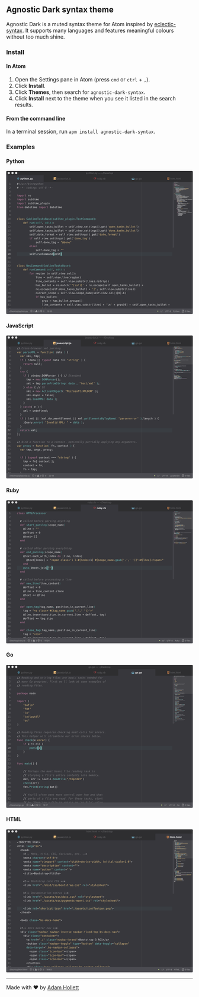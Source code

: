 ## Agnostic Dark syntax theme

Agnostic Dark is a muted syntax theme for Atom inspired by [eclectic-syntax](https://github.com/blaqbern/eclectic-syntax). It supports many languages and features meaningful colours without too much shine.

### Install

#### In Atom

1. Open the Settings pane in Atom (press `cmd` or `ctrl` + `,`).
2. Click **Install**.
3. Click **Themes**, then search for `agnostic-dark-syntax`.
4. Click **Install** next to the theme when you see it listed in the search results.

#### From the command line

In a terminal session, run `apm install agnostic-dark-syntax`.

### Examples

#### Python
![](previews/python.png)

#### JavaScript
![](previews/javascript.png)

#### Ruby
![](previews/ruby.png)

#### Go
![](previews/go.png)

#### HTML
![](previews/html.png)

---

Made with ♥ by [Adam Hollett](https://adamhollett.com/)
